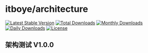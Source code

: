# itboye/architecture

[![Latest Stable Version](https://poser.pugx.org/itboye/architecture/v/stable)](https://packagist.org/packages/itboye/architecture)
[![Total Downloads](https://poser.pugx.org/itboye/architecture/downloads)](https://packagist.org/packages/itboye/architecture)
[![Monthly Downloads](https://poser.pugx.org/itboye/architecture/d/monthly)](https://packagist.org/packages/itboye/architecture)
[![Daily Downloads](https://poser.pugx.org/itboye/architecture/d/daily)](https://packagist.org/packages/itboye/architecture)
[![License](https://poser.pugx.org/itboye/architecture/license)](https://packagist.org/packages/itboye/architecture)

## 架构测试 V1.0.0
